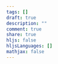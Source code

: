 ```yaml
---
tags: []
draft: true
description: ""
comment: true
share: true
hljs: false
hljsLanguages: []
mathjax: false
---
```

